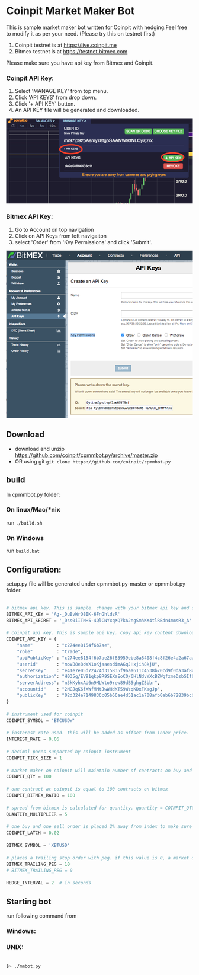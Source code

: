 # Coinpit Market Maker Bot

This is sample market maker bot written for Coinpit with hedging.Feel free to modify it as per your need. (Please try this on testnet first)

1. Coinpit testnet is at https://live.coinpit.me
1. Bitmex testnet is at https://testnet.bitmex.com

Please make sure you have api key from Bitmex and Coinpit.

### Coinpit API Key:
1. Select 'MANAGE KEY' from top menu.
1. Click 'API KEYS' from drop down.
1. Click '+ API KEY' button.
1. An API KEY file will be generated and downloaded.

![Alt text](img/coinpit.png?raw=true "Bitmex Api Key")


### Bitmex API Key:

1. Go to Account on top navigation
1. Click on API Keys from left navigaiton
1. select 'Order' from 'Key Permissions' and click 'Submit'.

![Alt text](img/bitmex.png?raw=true "Bitmex Api Key")


## Download

- download and unzip https://github.com/coinpit/cpmmbot.py/archive/master.zip
- OR using git `git clone https://github.com/coinpit/cpmmbot.py`

## build
In cpmmbot.py folder:

### On linux/Mac/*nix
run `./build.sh`

### On Windows
run `build.bat`

## Configuration:
setup.py file will be generated under cpmmbot.py-master or cpmmbot.py folder.

```python

# bitmex api key. This is sample. change with your bitmex api key and secret
BITMEX_API_KEY = 'Ag-_DuBvWrO8IK-6FnGhldzR'
BITMEX_API_SECRET = '_Dss0iITNH5-4QlCNYxqXQ7kA2ngSmhKX4tlRBdn4mmsR3_A'

# coinpit api key. This is sample api key. copy api key content downloaded from coinpit.
COINPIT_API_KEY = {
    "name"         : "c274ee8154f6b7ae",
    "role"         : "trade",
    "apiPublicKey" : "c274ee8154f6b7ae26f83959ebe8a8408f4c8f26e4a2a67aa1183d67855b4923",
    "userid"       : "moVB8e8oWX1oKjaaesdimAGqJHxjih8kjU",
    "secretKey"    : "e41e7e05d72474d315835f9aaa611c4538b70cd9f0da3af8ca5348442c02a01ec274ee8154f6b7ae26f83959ebe8a8408f4c8f26e4a2a67aa1183d67855b4923",
    "authorization": "H035g/EV91qkp8R9SEXaEoCO/6HlNdvYXcBZWgfzmeDzbSIfbdQjq7XTbj/8AO1HbSdNOREC1abFQBehkKk1HiY=",
    "serverAddress": "n3kKyhxAU6n9MLWto9rew89dB5ghgZSbbr",
    "accountid"    : "2NGJqK6fXWfMMtJwWHdKT59WzqKDxFKagJp",
    "publicKey"    : "02d324e7149836c05b66ae4d51ac1a708afb0ab6b72839bcbda14d1f246fb04828"
}

# instrument used for coinpit
COINPIT_SYMBOL = 'BTCUSDW'

# insterest rate used. this will be added as offset from index price.
INTEREST_RATE = 0.06

# decimal paces supported by coinpit instrument
COINPIT_TICK_SIZE = 1

# market maker on coinpit will maintain number of contracts on buy and sell side
COINPIT_QTY = 100

# one contract at coinpit is equal to 100 contracts on bitmex
COINPIT_BITMEX_RATIO = 100

# spread from bitmex is calculated for quantity. quantity = COINPIT_QTY * COINPIT_BITMEX_RATIO * QUANTITY_MULTIPLIER
QUANTITY_MULTIPLIER = 5

# one buy and one sell order is placed 2% away from index to make sure that there is always some spread is avalable.
COINPIT_LATCH = 0.02

BITMEX_SYMBOL = 'XBTUSD'

# places a trailing stop order with peg. if this value is 0, a market order will be placed.
BITMEX_TRAILING_PEG = 10
# BITMEX_TRAILING_PEG = 0

HEDGE_INTERVAL = 2  # in seconds

```


## Starting bot
run following command from
### Windows:
### UNIX:

````bash

$> ./mmbot.py

````
